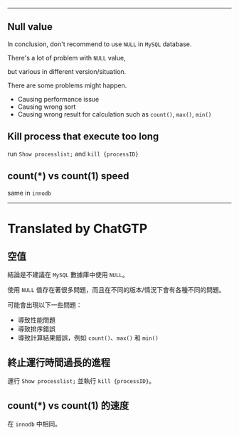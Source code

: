 <!--HugoNoteFlag-->

---

## Null value

In conclusion, don't recommend to use `NULL` in `MySQL` database.

There's a lot of problem with `NULL` value,

but various in different version/situation.

There are some problems might happen.


* Causing performance issue
* Causing wrong sort
* Causing wrong result for calculation such as `count()`, `max()`, `min()`

## Kill process that execute too long

run `Show processlist;` and `kill {processID}`

## count(*) vs count(1) speed

same in `innodb`




---

<!--HugoNoteZhFlag-->

# Translated by ChatGTP

## 空值

結論是不建議在 `MySQL` 數據庫中使用 `NULL`。

使用 `NULL` 值存在著很多問題，而且在不同的版本/情況下會有各種不同的問題。

可能會出現以下一些問題：

* 導致性能問題
* 導致排序錯誤
* 導致計算結果錯誤，例如 `count()`、`max()` 和 `min()`

## 終止運行時間過長的進程

運行 `Show processlist;` 並執行 `kill {processID}`。

## count(*) vs count(1) 的速度

在 `innodb` 中相同。